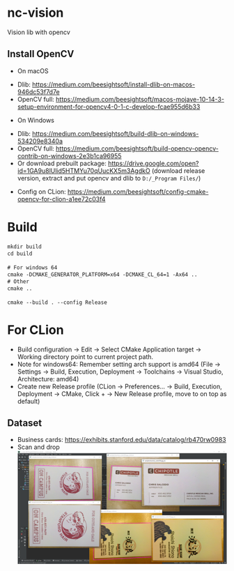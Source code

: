 # nc-vision
Vision lib with opencv

## Install OpenCV

- On macOS
+ Dlib: https://medium.com/beesightsoft/install-dlib-on-macos-946dc53f7d7e
+ OpenCV full: https://medium.com/beesightsoft/macos-mojave-10-14-3-setup-environment-for-opencv4-0-1-c-develop-fcae955d6b33

- On Windows
+ Dlib: https://medium.com/beesightsoft/build-dlib-on-windows-534209e8340a
+ OpenCV full: https://medium.com/beesightsoft/build-opencv-opencv-contrib-on-windows-2e3b1ca96955
+ Or download prebuilt package: https://drive.google.com/open?id=1GA9u8lUlid5HTMYu70qUucKX5m3AgdkO (download release version, extract and put opencv and dlib to `D:/_Program Files/`)

- Config on CLion: https://medium.com/beesightsoft/config-cmake-opencv-for-clion-a1ee72c03f4

# Build
```
mkdir build
cd build

# For windows 64
cmake -DCMAKE_GENERATOR_PLATFORM=x64 -DCMAKE_CL_64=1 -Ax64 ..
# Other
cmake ..

cmake --build . --config Release
```

# For CLion
- Build configuration -> Edit -> Select CMake Application target -> Working directory point to current project path.
- Note for windows64:
Remember setting arch support is amd64 (File -> Settings -> Build, Execution, Deployment -> Toolchains -> Visual Studio, Architecture: amd64)
- Create new Release profile (CLion -> Preferences... -> Build, Execution, Deployment -> CMake, Click + -> New Release profile, move to on top as default)

## Dataset 
- Business cards: https://exhibits.stanford.edu/data/catalog/rb470rw0983
- Scan and drop
![Preview](screenshot/scan_drop_demo.PNG)
